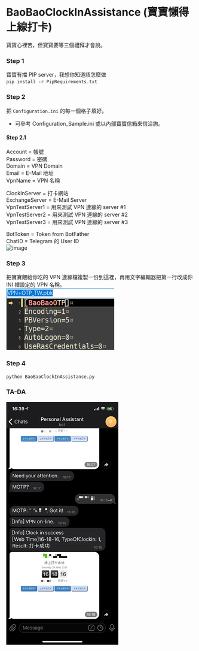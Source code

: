# BaoBaoClockInAssistance (寶寶懶得上線打卡)
寶寶心裡苦，但寶寶要等三個禮拜才會說。  
  
### Step 1
寶寶有擋 PIP server，我想你知道該怎麼做  
`pip install -r PipRequirements.txt`  
  
### Step 2
把 `Configuration.ini` 的每一個格子填好。  
* 可參考 Configuration_Sample.ini 或以內部寶寶信箱來信洽詢。  
  
#### Step 2.1
Account  = 帳號  
Password = 密碼  
Domain   = VPN Domain  
Email    = E-Mail 地址  
VpnName  = VPN 名稱  
  
ClockInServer  = 打卡網站  
ExchangeServer = E-Mail Server  
VpnTestServer1 = 用來測試 VPN 連線的 server #1  
VpnTestServer2 = 用來測試 VPN 連線的 server #2  
VpnTestServer3 = 用來測試 VPN 連線的 server #3  
  
BotToken = Token from BotFather  
ChatID   = Telegram 的 User ID  
![image](https://github.com/WilbertHsu/BaoBaoClockInAssistance/blob/main/img/TelegramBotAndId.jpg)  
  
### Step 3
把寶寶餵給你吃的 VPN 連線檔複製一份到這裡，再用文字編輯器把第一行改成你 INI 裡設定的 VPN 名稱。  
![image](https://github.com/WilbertHsu/BaoBaoClockInAssistance/blob/main/img/ChangePkbName.png)  
  
### Step 4
`python BaoBaoClockInAssistance.py`  
  
### TA-DA
![image](https://github.com/WilbertHsu/BaoBaoClockInAssistance/blob/main/img/TelegramClockInResult.jpg)  
